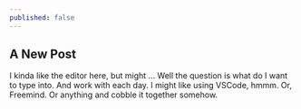 ```yaml
---
published: false
---
```

## A New Post

I kinda like the editor here, but might ... Well the question is what do I want to type into.  And work with each day.  I might like using VSCode, hmmm.  Or, Freemind.  Or anything and cobble it together somehow.  
